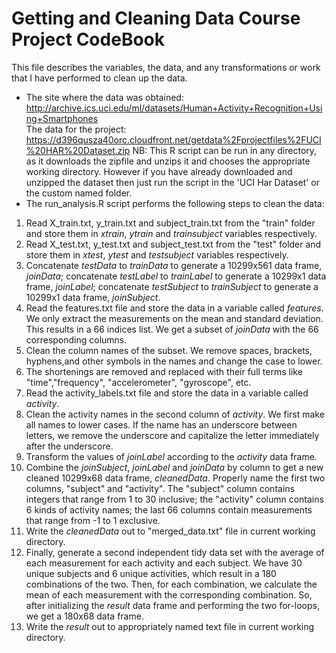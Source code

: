 Getting and Cleaning Data Course Project CodeBook
=================================================
This file describes the variables, the data, and any transformations or work that I have performed to clean up the data.  
* The site where the data was obtained:  
http://archive.ics.uci.edu/ml/datasets/Human+Activity+Recognition+Using+Smartphones      
The data for the project:  
https://d396qusza40orc.cloudfront.net/getdata%2Fprojectfiles%2FUCI%20HAR%20Dataset.zip
NB: This R script can be run in any directory, as it downloads the zipfile and unzips it and chooses the appropriate working directory. However if you have already downloaded and unzipped the dataset then just run the script in the 'UCI Har Dataset' or the custom named folder.
* The run_analysis.R script performs the following steps to clean the data:   
 1. Read X_train.txt, y_train.txt and subject_train.txt from the "train" folder and store them in *xtrain*, *ytrain* and *trainsubject* variables respectively.     
 2. Read X_test.txt, y_test.txt and subject_test.txt from the "test" folder and store them in *xtest*, *ytest* and *testsubject* variables respectively.  
 3. Concatenate *testData* to *trainData* to generate a 10299x561 data frame, *joinData*; concatenate *testLabel* to *trainLabel* to generate a 10299x1 data frame, *joinLabel*; concatenate *testSubject* to *trainSubject* to generate a 10299x1 data frame, *joinSubject*.  
 4. Read the features.txt file and store the data in a variable called *features*. We only extract the measurements on the mean and standard deviation. This results in a 66 indices list. We get a subset of *joinData* with the 66 corresponding columns.  
 5. Clean the column names of the subset. We remove spaces, brackets, hyphens,and other symbols in the names and change the case to lower.
 6. The shortenings are removed and replaced with their full terms like "time","frequency", "accelerometer", "gyroscope", etc.   
 7. Read the activity_labels.txt file and store the data in a variable called *activity*.  
 8. Clean the activity names in the second column of *activity*. We first make all names to lower cases. If the name has an underscore between letters, we remove the underscore and capitalize the letter immediately after the underscore.  
 9. Transform the values of *joinLabel* according to the *activity* data frame.  
 10. Combine the *joinSubject*, *joinLabel* and *joinData* by column to get a new cleaned 10299x68 data frame, *cleanedData*. Properly name the first two columns, "subject" and "activity". The "subject" column contains integers that range from 1 to 30 inclusive; the "activity" column contains 6 kinds of activity names; the last 66 columns contain measurements that range from -1 to 1 exclusive.  
 11. Write the *cleanedData* out to "merged_data.txt" file in current working directory.  
 12. Finally, generate a second independent tidy data set with the average of each measurement for each activity and each subject. We have 30 unique subjects and 6 unique activities, which result in a 180 combinations of the two. Then, for each combination, we calculate the mean of each measurement with the corresponding combination. So, after initializing the *result* data frame and performing the two for-loops, we get a 180x68 data frame.
 13. Write the *result* out to appropriately named text file in current working directory. 
